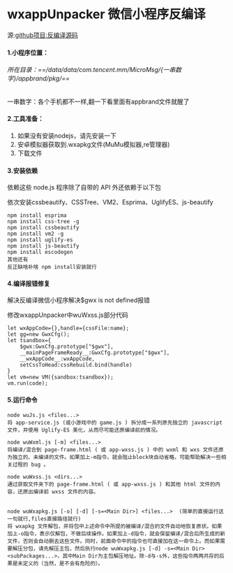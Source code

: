 # wxappUnpacker  微信小程序反编译

源:[github项目:反编译源码](https://github.com/qwerty472123/wxappUnpacker)

#### 1.小程序位置：
###### 所在目录：==/data/data/com.tencent.mm/MicroMsg/{一串数字}/appbrand/pkg/==
一串数字：各个手机都不一样,翻一下看里面有appbrand文件就醒了


#### 2.工具准备：
1. 如果没有安装nodejs，请先安装一下
1. 安卓模拟器获取到.wxapkg文件(MuMu模拟器,re管理器)
1. 下载文件


#### 3.安装依赖
依赖这些 node.js 程序除了自带的 API 外还依赖于以下包

依次安装cssbeautify、CSSTree、VM2、Esprima、UglifyES、js-beautify
```
npm install esprima 
npm install css-tree -g
npm install cssbeautify 
npm install vm2 -g
npm install uglify-es 
npm install js-beautify 
npm install escodegen 
其他还有
反正缺啥补啥 npm install安装就行
```

#### 4.编译报错修复
解决反编译微信小程序解决$gwx is not defined报错

修改wxappUnpacker中wuWxss.js部分代码

```
let wxAppCode={},handle={cssFile:name};
let gg=new GwxCfg();
let tsandbox={
	$gwx:GwxCfg.prototype["$gwx"],
	__mainPageFrameReady__:GwxCfg.prototype["$gwx"],
	__wxAppCode__:wxAppCode,
	setCssToHead:cssRebuild.bind(handle)
}
let vm=new VM({sandbox:tsandbox});
vm.run(code);
```


#### 5.运行命令

```
node wuJs.js <files...> 
将 app-service.js (或小游戏中的 game.js ) 拆分成一系列原先独立的 javascript 文件，并使用 Uglify-ES 美化，从而尽可能还原编译前的情况。

node wuWxml.js [-m] <files...> 
将编译/混合到 page-frame.html ( 或 app-wxss.js ) 中的 wxml 和 wxs 文件还原为独立的、未编译的文件。如果加上-m指令，就会阻止block块自动省略，可能帮助解决一些相关过程的 bug 。

node wuWxss.js <dirs...> 
通过获取文件夹下的 page-frame.html ( 或 app-wxss.js ) 和其他 html 文件的内容，还原出编译前 wxss 文件的内容。


node wuWxapkg.js [-o] [-d] [-s=<Main Dir>] <files...>  (简单的直接运行这一句就行,files直接路径就行)
将 wxapkg 文件解包，并将包中上述命令中所提的被编译/混合的文件自动地恢复原状。如果加上-o指令，表示仅解包，不做后续操作。如果加上-d指令，就会保留编译/混合后所生成的新文件，否则会自动删去这些文件。同时，前面命令中的指令也可直接加在这一命令上。而如果需要解压分包，请先解压主包，然后执行node wuWxapkg.js [-d] -s=<Main Dir> <subPackages...>，其中Main Dir为主包解压地址。除-d与-s外，这些指令两两共存的后果是未定义的（当然，是不会有危险的）。
```



